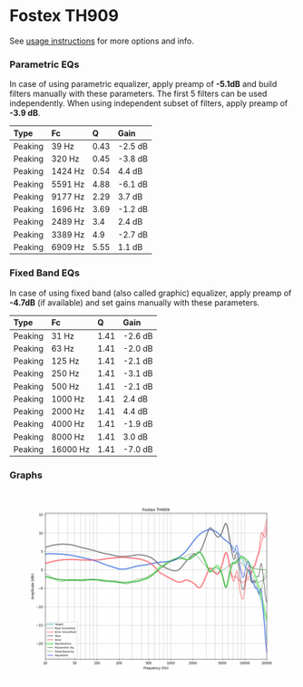 # Fostex TH909
See [usage instructions](https://github.com/jaakkopasanen/AutoEq#usage) for more options and info.

### Parametric EQs
In case of using parametric equalizer, apply preamp of **-5.1dB** and build filters manually
with these parameters. The first 5 filters can be used independently.
When using independent subset of filters, apply preamp of **-3.9 dB**.

| Type    | Fc      |    Q | Gain    |
|:--------|:--------|:-----|:--------|
| Peaking | 39 Hz   | 0.43 | -2.5 dB |
| Peaking | 320 Hz  | 0.45 | -3.8 dB |
| Peaking | 1424 Hz | 0.54 | 4.4 dB  |
| Peaking | 5591 Hz | 4.88 | -6.1 dB |
| Peaking | 9177 Hz | 2.29 | 3.7 dB  |
| Peaking | 1696 Hz | 3.69 | -1.2 dB |
| Peaking | 2489 Hz | 3.4  | 2.4 dB  |
| Peaking | 3389 Hz | 4.9  | -2.7 dB |
| Peaking | 6909 Hz | 5.55 | 1.1 dB  |

### Fixed Band EQs
In case of using fixed band (also called graphic) equalizer, apply preamp of **-4.7dB**
(if available) and set gains manually with these parameters.

| Type    | Fc       |    Q | Gain    |
|:--------|:---------|:-----|:--------|
| Peaking | 31 Hz    | 1.41 | -2.6 dB |
| Peaking | 63 Hz    | 1.41 | -2.0 dB |
| Peaking | 125 Hz   | 1.41 | -2.1 dB |
| Peaking | 250 Hz   | 1.41 | -3.1 dB |
| Peaking | 500 Hz   | 1.41 | -2.1 dB |
| Peaking | 1000 Hz  | 1.41 | 2.4 dB  |
| Peaking | 2000 Hz  | 1.41 | 4.4 dB  |
| Peaking | 4000 Hz  | 1.41 | -1.9 dB |
| Peaking | 8000 Hz  | 1.41 | 3.0 dB  |
| Peaking | 16000 Hz | 1.41 | -7.0 dB |

### Graphs
![](./Fostex%20TH909.png)